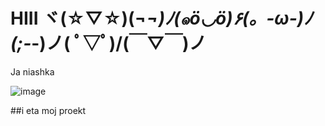 # HIII ヾ(☆▽☆)(¬_¬)ﾉ(๑ö◡ö)۶(。-ω-)ﾉ(;-_-)ノ( ﾟ▽ﾟ)/(￣▽￣)ノ

Ja niashka

![image](https://github.com/Koz1x/webpack-test/assets/98171424/40da8d0e-c0c6-47c4-a159-2ab5cc6d9605)

##i eta moj proekt
